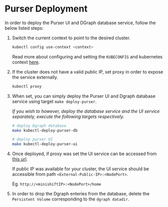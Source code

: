 # Purser Deployment

In order to deploy the Purser UI and DGraph database service, follow the below listed steps:

1. Switch the current context to point to the desired cluster.

    ``` bash
    kubectl config use-context <context>
    ```

    Read more about configuring and setting the `KUBECONFIG` and kubernetes context [here](https://kubernetes.io/docs/concepts/configuration/organize-cluster-access-kubeconfig/).

2. If the cluster does not have a valid public IP, set proxy in order to expose the service externally.

    ``` bash
    kubectl proxy
    ```

3. When set, you can simply deploy the Purser UI and Dgraph database service using target `make deploy-purser`.

   _If you wish to however, deploy the database service and the UI service separately, execute the following targets respectively._

   ``` bash
   # deploy Dgraph database
   make kubectl-deploy-purser-db

   # deploy purser UI
   make kubectl-deploy-purser-ui
   ```

4. Once deployed, if proxy was set the UI service can be accessed from [this url](http://127.0.0.1:8001/api/v1/namespaces/default/services/http:purser-ui:4200/proxy/home).

    If public IP was available for your cluster, the UI service should be accessible from path `<External-Public-IP>:<NodePort>`.

    Eg. `http://<minishiftIP>:<NodePort>/home`

5. In order to drop the Dgraph enteries from the database, delete the `Persistent Volume` corresponding to the `dgraph datadir`.